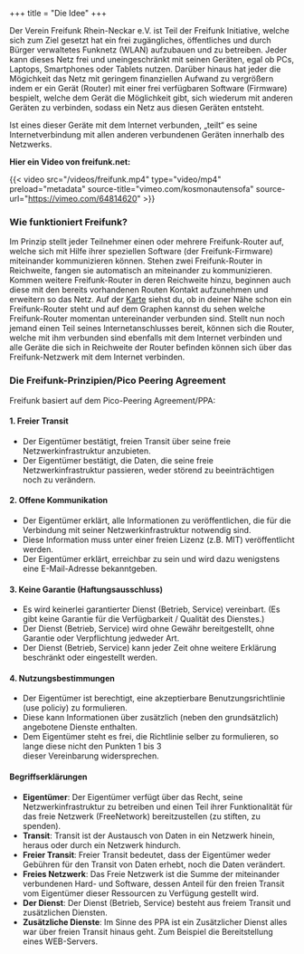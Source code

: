 +++
title = "Die Idee"
+++

Der Verein Freifunk Rhein-Neckar e.V. ist Teil der Freifunk Initiative, welche sich zum Ziel gesetzt hat ein frei zugängliches, öffentliches und durch Bürger verwaltetes Funknetz (WLAN) aufzubauen und zu betreiben. Jeder kann dieses Netz frei und uneingeschränkt mit seinen Geräten, egal ob PCs, Laptops, Smartphones oder Tablets nutzen. Darüber hinaus hat jeder die Mögichkeit das Netz mit geringem finanziellen Aufwand zu vergrößern indem er ein Gerät (Router) mit einer frei verfügbaren Software (Firmware) bespielt, welche dem Gerät die Möglichkeit gibt, sich wiederum mit anderen Geräten zu verbinden, sodass ein Netz aus diesen Geräten entsteht.

Ist eines dieser Geräte mit dem Internet verbunden, „teilt“ es seine Internetverbindung mit allen anderen verbundenen Geräten innerhalb des Netzwerks.

**Hier ein Video von freifunk.net:**

{{< video src="/videos/freifunk.mp4" type="video/mp4" preload="metadata" source-title="vimeo.com/kosmonautensofa" source-url="https://vimeo.com/64814620" >}}


### Wie funktioniert Freifunk?
Im Prinzip stellt jeder Teilnehmer einen oder mehrere Freifunk-Router auf, welche sich mit Hilfe ihrer speziellen Software (der Freifunk-Firmware) miteinander kommunizieren können. Stehen zwei Freifunk-Router in Reichweite, fangen sie automatisch an miteinander zu kommunizieren. Kommen weitere Freifunk-Router in deren Reichweite hinzu, beginnen auch diese mit den bereits vorhandenen Routen Kontakt aufzunehmen und erweitern so das Netz. Auf der [Karte](https://map.ffrn.de/) siehst du, ob in deiner Nähe schon ein Freifunk-Router steht und auf dem Graphen kannst du sehen welche Freifunk-Router momentan untereinander verbunden sind. Stellt nun noch jemand einen Teil seines Internetanschlusses bereit, können sich die Router, welche mit ihm verbunden sind ebenfalls mit dem Internet verbinden und alle Geräte die sich in Reichweite der Router befinden können sich über das Freifunk-Netzwerk mit dem Internet verbinden.

### Die Freifunk-Prinzipien/Pico Peering Agreement
Freifunk basiert auf dem Pico-Peering Agreement/PPA:

#### 1. Freier Transit
- Der Eigentümer bestätigt, freien Transit über seine freie Netzwerkinfrastruktur anzubieten.
- Der Eigentümer bestätigt, die Daten, die seine freie Netzwerkinfrastruktur passieren, weder störend zu beeinträchtigen noch zu verändern.

#### 2. Offene Kommunikation
- Der Eigentümer erklärt, alle Informationen zu veröffentlichen, die für die Verbindung mit seiner Netzwerkinfrastruktur notwendig sind.
- Diese Information muss unter einer freien Lizenz (z.B. MIT) veröffentlicht werden.
- Der Eigentümer erklärt, erreichbar zu sein und wird dazu wenigstens eine E-Mail-Adresse bekanntgeben.

#### 3. Keine Garantie (Haftungsausschluss)
- Es wird keinerlei garantierter Dienst (Betrieb, Service) vereinbart. (Es gibt keine Garantie für die Verfügbarkeit / Qualität des Dienstes.)
- Der Dienst (Betrieb, Service) wird ohne Gewähr bereitgestellt, ohne Garantie oder Verpflichtung jedweder Art.
- Der Dienst (Betrieb, Service) kann jeder Zeit ohne weitere Erklärung beschränkt oder eingestellt werden.

#### 4. Nutzungsbestimmungen
- Der Eigentümer ist berechtigt, eine akzeptierbare Benutzungsrichtlinie (use policiy) zu formulieren.
- Diese kann Informationen über zusätzlich (neben den grundsätzlich) angebotene Dienste enthalten.
- Dem Eigentümer steht es frei, die Richtlinie selber zu formulieren, so lange diese nicht den Punkten 1 bis 3  
dieser Vereinbarung widersprechen.

#### Begriffserklärungen
- **Eigentümer**: Der Eigentümer verfügt über das Recht, seine Netzwerkinfrastruktur zu betreiben und einen Teil ihrer Funktionalität für das freie Netzwerk (FreeNetwork) bereitzustellen (zu stiften, zu spenden).
- **Transit**: Transit ist der Austausch von Daten in ein Netzwerk hinein, heraus oder durch ein Netzwerk hindurch.
- **Freier Transit**: Freier Transit bedeutet, dass der Eigentümer weder Gebühren für den Transit von Daten erhebt, noch die Daten verändert.
- **Freies Netzwerk**: Das Freie Netzwerk ist die Summe der miteinander verbundenen Hard- und Software, dessen Anteil für den freien Transit vom Eigentümer dieser Ressourcen zu Verfügung gestellt wird.
- **Der Dienst**: Der Dienst (Betrieb, Service) besteht aus freiem Transit und zusätzlichen Diensten.
- **Zusätzliche Dienste**: Im Sinne des PPA ist ein Zusätzlicher Dienst alles war über freien Transit hinaus geht. Zum Beispiel die Bereitstellung eines WEB-Servers.
